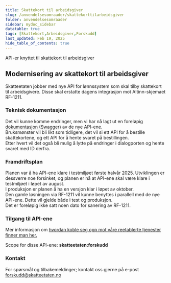 ```yaml
---
title: Skattekort til arbeidsgiver
slug: /anvendelsesomraader/skattekorttilarbeidsgiver
folder: anvendelsesomraader
sidebar: mydoc_sidebar
datatable: true
tags: [Skattekort,Arbeidsgiver,Forskudd]
last_updated: Feb 19, 2025
hide_table_of_contents: true
---
```

<Summary>API-er knyttet til skattekort til arbeidsgiver</Summary>

## Modernisering av skattekort til arbeidsgiver

Skatteetaten jobber med nye API for lønnssystem som skal tilby skattekort til arbeidsgivere. Disse skal erstatte dagens integrasjon mot Altinn-skjemaet RF-1211.

### Teknisk dokumentasjon
Det vil kunne komme endringer, men vi har nå lagt ut en foreløpig [dokumentasjon (Swagger)](https://app.swaggerhub.com/apis/skatteetaten/bestilling-av_skattekort) av de nye API-ene.  
Bruksmønster vil bli likt som tidligere, det vil si ett API for å bestille skattekortene, og ett API for å hente svaret på bestillingen.  
Etter hvert vil det også bli mulig å lytte på endringer i dialogporten og hente svaret med ID derfra.

### Framdriftsplan
Planen var å ha API-ene klare i testmiljøet første halvår 2025. Utviklingen er dessverre noe forsinket, og planen er nå at API-ene skal være klare i testmiljøet i løpet av august.  
I produksjon er planen å ha en versjon klar i løpet av oktober.  
Den gamle løsningen via RF-1211 vil kunne benyttes i parallell med de nye API-ene. Dette vil gjelde både i test og produksjon.  
Det er foreløpig ikke satt noen dato for sanering av RF-1211.

### Tilgang til API-ene
Mer informasjon om [hvordan koble seg opp mot våre reetablerte tjenester finner man her.](https://www.skatteetaten.no/samarbeidspartnere/reetablering-altinn/systemleverandor/oppkobling/)

Scope for disse API-ene: **skatteetaten:forskudd**

### Kontakt
For spørsmål og tilbakemeldinger; kontakt oss gjerne på e-post forskudd@skatteetaten.no
